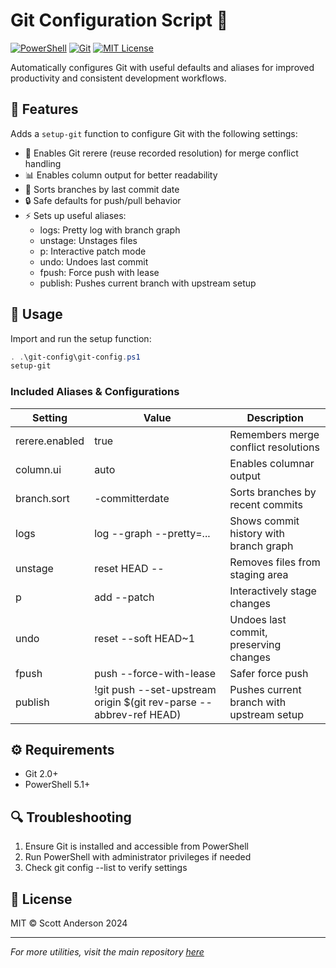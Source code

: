 # Git Configuration Script 🌿

[![PowerShell](https://img.shields.io/badge/PowerShell-5.1+-blue.svg)](https://github.com/PowerShell/PowerShell)
[![Git](https://img.shields.io/badge/Git-2.0+-orange.svg)](https://git-scm.com/)
[![MIT License](https://img.shields.io/badge/License-MIT-yellow.svg)](https://opensource.org/licenses/MIT)

Automatically configures Git with useful defaults and aliases for improved productivity and consistent development workflows.

## 📌 Features

Adds a `setup-git` function to configure Git with the following settings:

- 🔄 Enables Git rerere (reuse recorded resolution) for merge conflict handling
- 📊 Enables column output for better readability
- 📅 Sorts branches by last commit date
- 🔒 Safe defaults for push/pull behavior
- ⚡ Sets up useful aliases:
  - logs: Pretty log with branch graph
  - unstage: Unstages files
  - p: Interactive patch mode
  - undo: Undoes last commit
  - fpush: Force push with lease
  - publish: Pushes current branch with upstream setup

## 🚀 Usage

Import and run the setup function:

```powershell
. .\git-config\git-config.ps1
setup-git
```

### Included Aliases & Configurations

| Setting | Value | Description |
|---------|-------|-------------|
| rerere.enabled | true | Remembers merge conflict resolutions |
| column.ui | auto | Enables columnar output |
| branch.sort | -committerdate | Sorts branches by recent commits |
| logs | log --graph --pretty=... | Shows commit history with branch graph |
| unstage | reset HEAD -- | Removes files from staging area |
| p | add --patch | Interactively stage changes |
| undo | reset --soft HEAD~1 | Undoes last commit, preserving changes |
| fpush | push --force-with-lease | Safer force push |
| publish | !git push --set-upstream origin $(git rev-parse --abbrev-ref HEAD) | Pushes current branch with upstream setup |

## ⚙️ Requirements

- Git 2.0+
- PowerShell 5.1+

## 🔍 Troubleshooting

1. Ensure Git is installed and accessible from PowerShell
2. Run PowerShell with administrator privileges if needed
3. Check git config --list to verify settings

## 📝 License

MIT © Scott Anderson 2024

---
*For more utilities, visit the main repository [here](../README.md)*